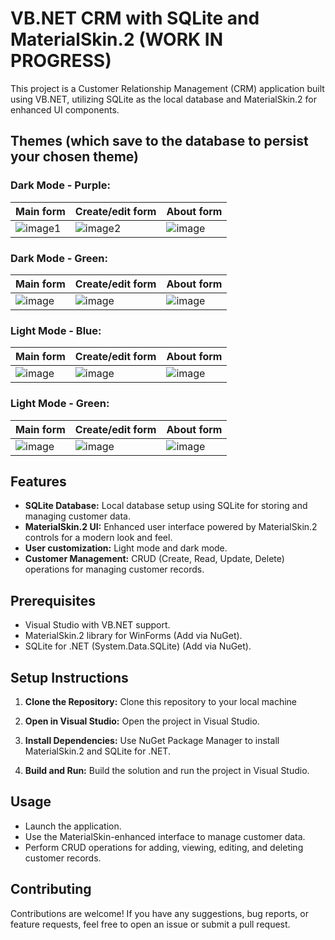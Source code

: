 # VB.NET CRM with SQLite and MaterialSkin.2 (WORK IN PROGRESS)

This project is a Customer Relationship Management (CRM) application built using VB.NET, utilizing SQLite as the local database and MaterialSkin.2 for enhanced UI components.

## Themes (which save to the database to persist your chosen theme)

### Dark Mode - Purple:
| Main form | Create/edit form | About form |
|--------------------|--------------------|--------------------|
| ![image1](https://github.com/CCianfloneDev/VBCrm/assets/24930067/4304db86-e05a-4724-b31b-036b6043d19f) | ![image2](https://github.com/CCianfloneDev/VBCrm/assets/24930067/f0dae951-41f1-4f83-9bf6-fb37024da326) | ![image](https://github.com/CCianfloneDev/VBCrm/assets/24930067/48a8b5dd-1ddc-439a-9dbc-a3a841dffb15) |



### Dark Mode - Green:

| Main form | Create/edit form | About form |
|--------------------|--------------------|--------------------|
| ![image](https://github.com/CCianfloneDev/VBCrm/assets/24930067/1a82b2fa-ec83-4915-95fd-b3146cb6b996)| ![image](https://github.com/CCianfloneDev/VBCrm/assets/24930067/61d86038-8948-4317-8701-f5dd15f368eb) | ![image](https://github.com/CCianfloneDev/VBCrm/assets/24930067/64afe2f0-74b9-4ae3-b70c-01748e1ffe5f) |

### Light Mode - Blue:
| Main form | Create/edit form | About form |
|--------------------|--------------------|--------------------|
| ![image](https://github.com/CCianfloneDev/VBCrm/assets/24930067/79852e53-ec61-4f9f-884d-e22fef894774)| ![image](https://github.com/CCianfloneDev/VBCrm/assets/24930067/1b621844-cfb0-4b74-9e08-5b51bec9ed2f) | ![image](https://github.com/CCianfloneDev/VBCrm/assets/24930067/54bfffce-caff-4b57-8c0e-a5768fa5ceb0) |


### Light Mode - Green:
| Main form | Create/edit form | About form |
|--------------------|--------------------|--------------------|
| ![image](https://github.com/CCianfloneDev/VBCrm/assets/24930067/1c9544b5-2552-4fbc-b81b-9ba556044b76)| ![image](https://github.com/CCianfloneDev/VBCrm/assets/24930067/45fcd7e7-62d5-4995-8d20-99ad28111c75) | ![image](https://github.com/CCianfloneDev/VBCrm/assets/24930067/db26ce71-8bc5-45b7-9793-5418e00d6682) |

## Features

- **SQLite Database:** Local database setup using SQLite for storing and managing customer data.
- **MaterialSkin.2 UI:** Enhanced user interface powered by MaterialSkin.2 controls for a modern look and feel.
- **User customization:** Light mode and dark mode.
- **Customer Management:** CRUD (Create, Read, Update, Delete) operations for managing customer records.

## Prerequisites

- Visual Studio with VB.NET support.
- MaterialSkin.2 library for WinForms (Add via NuGet).
- SQLite for .NET (System.Data.SQLite) (Add via NuGet).

## Setup Instructions

1. **Clone the Repository:**
   Clone this repository to your local machine

2. **Open in Visual Studio:**
Open the project in Visual Studio.

3. **Install Dependencies:**
Use NuGet Package Manager to install MaterialSkin.2 and SQLite for .NET.

4. **Build and Run:**
Build the solution and run the project in Visual Studio.

## Usage

- Launch the application.
- Use the MaterialSkin-enhanced interface to manage customer data.
- Perform CRUD operations for adding, viewing, editing, and deleting customer records.

## Contributing

Contributions are welcome! If you have any suggestions, bug reports, or feature requests, feel free to open an issue or submit a pull request.


